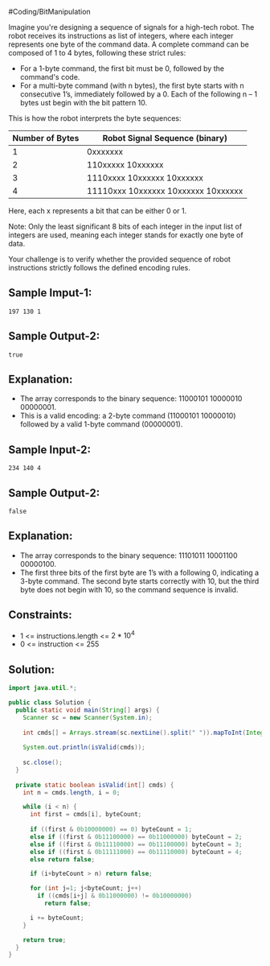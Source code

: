 #Coding/BitManipulation 

Imagine you're designing a sequence of signals for a high-tech robot. The robot receives its instructions as list of integers, where each integer represents one byte of the command data. A complete command can be composed of 1 to 4 bytes, following these strict rules:

- For a 1-byte command, the first bit must be 0, followed by the command's code.
- For a multi-byte command (with n bytes), the first byte starts with n consecutive 1’s, immediately followed by a 0. Each of the following n – 1 bytes ust begin with the bit pattern 10.

This is how the robot interprets the byte sequences:

| Number of Bytes | Robot Signal Sequence (binary)      |
| --------------- | ----------------------------------- |
| 1               | 0xxxxxxx                            | 
| 2               | 110xxxxx 10xxxxxx                   |
| 3               | 1110xxxx 10xxxxxx 10xxxxxx          |
| 4               | 11110xxx 10xxxxxx 10xxxxxx 10xxxxxx |

Here, each x represents a bit that can be either 0 or 1.

Note: Only the least significant 8 bits of each integer in the input list of integers are used, meaning each integer stands for exactly one byte of data.

Your challenge is to verify whether the provided sequence of robot instructions strictly follows the defined encoding rules.

Sample Imput-1:
----------
```
197 130 1
```

Sample Output-2:
----------
```
true
```

Explanation: 
----------
- The array corresponds to the binary sequence: 11000101 10000010 00000001.  
- This is a valid encoding: a 2-byte command (11000101 10000010) followed by a valid 1-byte command (00000001).

Sample Input-2:
----------
```
234 140 4
```

Sample Output-2:
----------
```
false
```

Explanation:
----------
- The array corresponds to the binary sequence: 11101011 10001100 00000100.  
- The first three bits of the first byte are 1’s with a following 0, indicating a 3-byte command. The second byte starts correctly with 10, but the third byte does not begin with 10, so the command sequence is invalid.

Constraints:
----------
- 1 <= instructions.length <= $2 * 10^4$
- 0 <= instruction <= 255

## Solution:

```java
import java.util.*;

public class Solution {
  public static void main(String[] args) {
    Scanner sc = new Scanner(System.in);
    
    int cmds[] = Arrays.stream(sc.nextLine().split(" ")).mapToInt(Integer::parseInt).toArray();
    
    System.out.println(isValid(cmds));
    
    sc.close();
  }
  
  private static boolean isValid(int[] cmds) {
    int n = cmds.length, i = 0;

    while (i < n) {
      int first = cmds[i], byteCount;
      
      if ((first & 0b10000000) == 0) byteCount = 1;
      else if ((first & 0b11100000) == 0b11000000) byteCount = 2;
      else if ((first & 0b11110000) == 0b11100000) byteCount = 3;
      else if ((first & 0b11111000) == 0b11110000) byteCount = 4;
      else return false;

      if (i+byteCount > n) return false;

      for (int j=1; j<byteCount; j++)
        if ((cmds[i+j] & 0b11000000) != 0b10000000)
          return false;

      i += byteCount;
    }

    return true;
  }
}
```